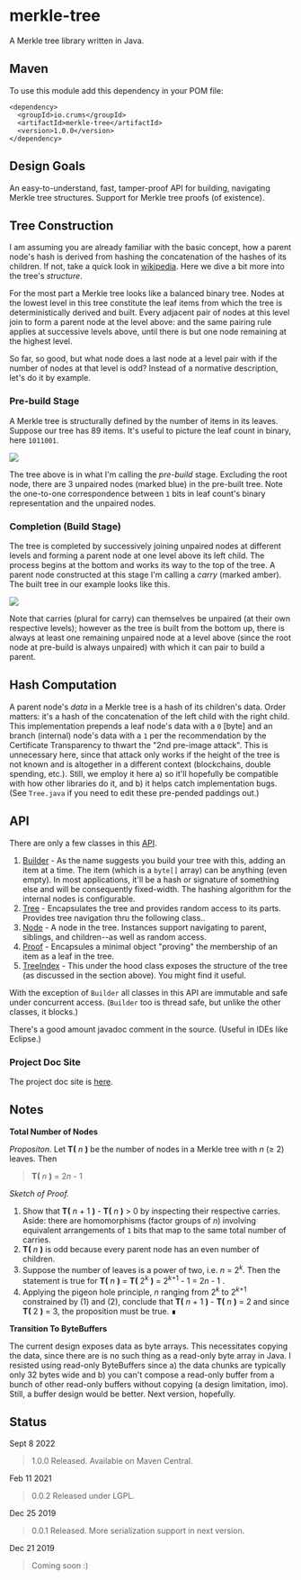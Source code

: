 # merkle-tree

A Merkle tree library written in Java.

## Maven

To use this module add this dependency in your POM file:

```
<dependency>
  <groupId>io.crums</groupId>
  <artifactId>merkle-tree</artifactId>
  <version>1.0.0</version>
</dependency>
```

## Design Goals

An easy-to-understand, fast, tamper-proof API for building, navigating Merkle tree structures. Support for Merkle tree proofs (of existence).


## Tree Construction

I am assuming you are already familiar with the basic concept, how a parent node's hash is derived from hashing the concatenation of the hashes of its children. If not, take a quick look in [wikipedia](https://en.wikipedia.org/wiki/Merkle_tree). Here we dive a bit more into the tree's *structure*. 

For the most part a Merkle tree looks like a balanced binary tree. Nodes at the lowest level in
this tree constitute the leaf items from which the tree is deterministically derived and built. Every adjacent pair of
nodes at this level join to form a parent node at the level above: and the same pairing rule applies at successive levels above, until there is but one node remaining at the highest level.

So far, so good, but what node does a last node at a level pair with if the number of nodes at
that level is odd? Instead of a normative description, let's do it by example.

### Pre-build Stage

A Merkle tree is structurally defined by the number of items in its leaves. Suppose our tree has 89 items. It's useful to picture the leaf count in binary, here `1011001`.

<img src="https://docs.google.com/drawings/d/e/2PACX-1vTih9QQZRLOIudNUC8ZO4WLoFSBiksbLqPcGRwn-UDk5Xbfdr4HnTGv-C8HO-t7bHddKd2TVjpZj-Vz/pub?w=480&amp;h=231">


The tree above is in what I'm calling the *pre-build* stage. Excluding the root node, there are 3 unpaired nodes (marked blue)
in the pre-built tree. Note the one-to-one correspondence between `1` bits in leaf count's binary representation and the unpaired nodes.

### Completion (Build Stage)

The tree is completed by successively joining unpaired nodes at different levels and forming a parent node at one level above its left child. The process begins at the bottom and works its way to the top of the tree. A parent node constructed at this stage I'm calling a *carry* (marked amber). The built tree in our example looks like this.

<img src="https://docs.google.com/drawings/d/e/2PACX-1vSoIG26qrsT9JaL6AGoG2HZE5JP-uhAG8nEkQ1VzcGcrBwAh2S2-czIv9U-upf144erF9GS3Kkq0AED/pub?w=481&amp;h=259">

Note that carries (plural for carry) can themselves be unpaired (at their own respective levels); however as the tree is built from the bottom up, there is always at least one remaining unpaired node at a level above (since the root node at pre-build is always unpaired) with which it can pair to build a parent.



## Hash Computation

A parent node's *data* in a Merkle tree is a hash of its children's data. Order matters: it's a hash of the concatenation of the left child with the right child. This implementation prepends a leaf node's data with
a `0` [byte] and an branch (internal) node's data with a `1` per the recommendation by the Certificate Transparency to thwart the "2nd pre-image attack". This is unnecessary here, since that attack only works if the height of the tree is not known and is altogether in a different context (blockchains, double spending, etc.). Still, we employ it here a) so it'll hopefully be compatible with how other libraries do it, and b) it helps catch implementation bugs. (See `Tree.java` if you need to edit these pre-pended paddings out.)


## API

There are only a few classes in this [API](https://github.com/crums-io/merkle-tree/tree/master/src/main/java/io/crums/util/mrkl).

1. [Builder](https://github.com/crums-io/merkle-tree/blob/master/src/main/java/io/crums/util/mrkl/Builder.java) - As the name suggests you build your tree with this, adding an item at a time. The item (which is a `byte[]` array) can be anything (even empty). In most applications, it'll be a hash or signature of something else and will be consequently fixed-width. The hashing algorithm for the internal nodes is configurable.
2. [Tree](https://github.com/crums-io/merkle-tree/blob/master/src/main/java/io/crums/util/mrkl/Tree.java) - Encapsulates the tree and provides random access to its parts. Provides tree navigation thru the following class..
3. [Node](https://github.com/crums-io/merkle-tree/blob/master/src/main/java/io/crums/util/mrkl/Node.java) - A node in the tree. Instances support navigating to parent, siblings, and children--as well as random access.
4. [Proof](https://github.com/crums-io/merkle-tree/blob/master/src/main/java/io/crums/util/mrkl/Proof.java) - Encapsules a minimal object "proving" the membership of an item as a leaf in the tree.
5. [TreeIndex](https://github.com/crums-io/merkle-tree/blob/master/src/main/java/io/crums/util/mrkl/index/TreeIndex.java) - This under the hood class exposes the structure of the tree (as discussed in the section above). You might find it useful. 

With the exception of `Builder` all classes in this API are immutable and safe under concurrent access. (`Builder` too is thread safe, but unlike the other classes, it blocks.)

There's a good amount javadoc comment in the source. (Useful in IDEs like Eclipse.)

### Project Doc Site

The project doc site is [here](https://crums-io.github.io/merkle-tree/).


## Notes


**Total Number of Nodes**

*Propositon.* Let **T(** *n* **)** be the number of nodes in a Merkle tree with *n* (&ge; 2) leaves.
Then
>  **T(** *n* **)** = 2*n* - 1

*Sketch of Proof.*

1. Show that **T(** *n* + 1 **)** - **T(** *n* **)** > 0 by inspecting their respective carries. Aside: there are homomorphisms (factor groups of *n*) involving equivalent arrangements of `1` bits that map to the same total number of carries. 
2. **T(** *n* **)** is odd because every parent node has an even number of children.
3. Suppose the number of leaves is a power of two, i.e. *n* = 2<sup>*k*</sup>.
Then the statement is true for **T(** *n* **)** = **T(** 2<sup>*k*</sup> **)** = 2<sup>*k*+1</sup> - 1 = 2*n* - 1 .
4. Applying the pigeon hole principle, *n* ranging from 2<sup>*k*</sup> to 2<sup>*k*+1</sup> constrained by (1) and (2), conclude that **T(** *n* + 1 **)** - **T(** *n* **)** = 2 and since **T(** 2 **)** = 3, the proposition must be true. &#x220e;



**Transition To ByteBuffers**

The current design exposes data as byte arrays. This necessitates copying the data, since there are is no such thing as a read-only byte array in Java. I resisted using read-only ByteBuffers since a) the data chunks are typically only 32 bytes wide and b) you can't compose a read-only buffer from a bunch of other read-only buffers without copying (a design limitation, imo). Still, a buffer design would be better. Next version, hopefully.

## Status

Sept 8 2022

> 1.0.0 Released. Available on Maven Central.

Feb 11 2021

> 0.0.2 Released under LGPL.

Dec 25 2019

> 0.0.1 Released. More serialization support in next version.

Dec 21 2019

> Coming soon :)

